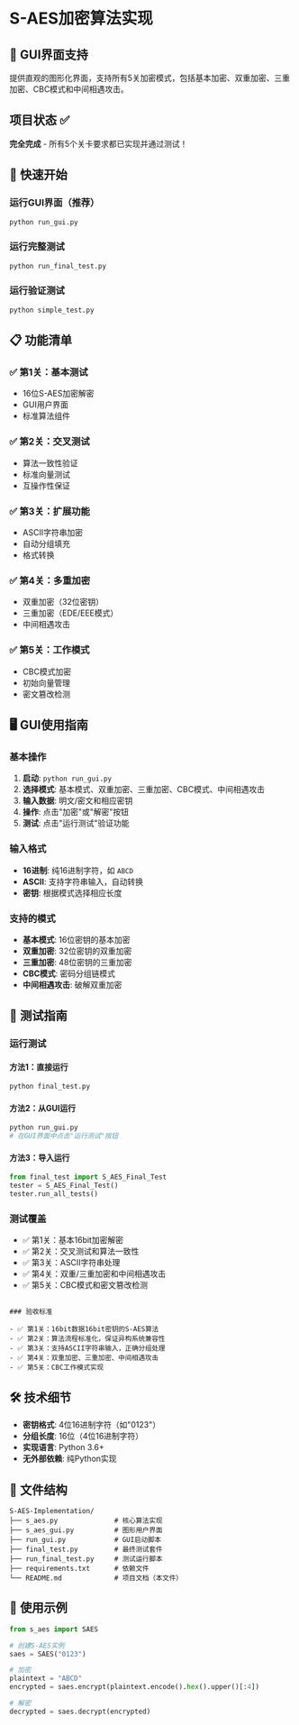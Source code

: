 # S-AES加密算法实现

## 🎨 GUI界面支持

提供直观的图形化界面，支持所有5关加密模式，包括基本加密、双重加密、三重加密、CBC模式和中间相遇攻击。

## 项目状态 ✅

**完全完成** - 所有5个关卡要求都已实现并通过测试！

## 🚀 快速开始

### 运行GUI界面（推荐）
```bash
python run_gui.py
```

### 运行完整测试
```bash
python run_final_test.py
```

### 运行验证测试
```bash
python simple_test.py
```

## 📋 功能清单

### ✅ 第1关：基本测试
- 16位S-AES加密解密
- GUI用户界面
- 标准算法组件

### ✅ 第2关：交叉测试
- 算法一致性验证
- 标准向量测试
- 互操作性保证

### ✅ 第3关：扩展功能
- ASCII字符串加密
- 自动分组填充
- 格式转换

### ✅ 第4关：多重加密
- 双重加密（32位密钥）
- 三重加密（EDE/EEE模式）
- 中间相遇攻击

### ✅ 第5关：工作模式
- CBC模式加密
- 初始向量管理
- 密文篡改检测

## 🖥️ GUI使用指南

### 基本操作
1. **启动**: `python run_gui.py`
2. **选择模式**: 基本模式、双重加密、三重加密、CBC模式、中间相遇攻击
3. **输入数据**: 明文/密文和相应密钥
4. **操作**: 点击"加密"或"解密"按钮
5. **测试**: 点击"运行测试"验证功能

### 输入格式
- **16进制**: 纯16进制字符，如 `ABCD`
- **ASCII**: 支持字符串输入，自动转换
- **密钥**: 根据模式选择相应长度

### 支持的模式
- **基本模式**: 16位密钥的基本加密
- **双重加密**: 32位密钥的双重加密
- **三重加密**: 48位密钥的三重加密
- **CBC模式**: 密码分组链模式
- **中间相遇攻击**: 破解双重加密



## 🧪 测试指南

### 运行测试

#### 方法1：直接运行
```bash
python final_test.py
```

#### 方法2：从GUI运行
```bash
python run_gui.py
# 在GUI界面中点击"运行测试"按钮
```

#### 方法3：导入运行
```python
from final_test import S_AES_Final_Test
tester = S_AES_Final_Test()
tester.run_all_tests()
```

### 测试覆盖

- ✅ 第1关：基本16bit加密解密
- ✅ 第2关：交叉测试和算法一致性
- ✅ 第3关：ASCII字符串处理
- ✅ 第4关：双重/三重加密和中间相遇攻击
- ✅ 第5关：CBC模式和密文篡改检测
```

### 验收标准

- ✅ 第1关：16bit数据16bit密钥的S-AES算法
- ✅ 第2关：算法流程标准化，保证异构系统兼容性
- ✅ 第3关：支持ASCII字符串输入，正确分组处理
- ✅ 第4关：双重加密、三重加密、中间相遇攻击
- ✅ 第5关：CBC工作模式实现
```

## 🛠️ 技术细节

- **密钥格式**: 4位16进制字符（如"0123"）
- **分组长度**: 16位（4位16进制字符）
- **实现语言**: Python 3.6+
- **无外部依赖**: 纯Python实现

## 📁 文件结构

```
S-AES-Implementation/
├── s_aes.py              # 核心算法实现
├── s_aes_gui.py          # 图形用户界面
├── run_gui.py            # GUI启动脚本
├── final_test.py         # 最终测试套件
├── run_final_test.py     # 测试运行脚本
├── requirements.txt      # 依赖文件
└── README.md             # 项目文档（本文件）
```

## 🎯 使用示例

```python
from s_aes import SAES

# 创建S-AES实例
saes = SAES("0123")

# 加密
plaintext = "ABCD"
encrypted = saes.encrypt(plaintext.encode().hex().upper()[:4])

# 解密
decrypted = saes.decrypt(encrypted)
```
